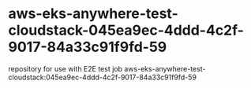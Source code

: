 # aws-eks-anywhere-test-cloudstack-045ea9ec-4ddd-4c2f-9017-84a33c91f9fd-59
repository for use with E2E test job aws-eks-anywhere-test-cloudstack:045ea9ec-4ddd-4c2f-9017-84a33c91f9fd-59
